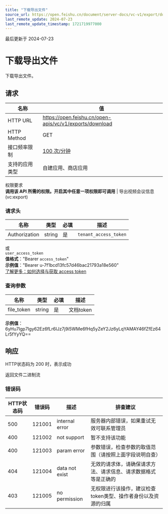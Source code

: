 ```yaml
---
title: "下载导出文件"
source_url: https://open.feishu.cn/document/server-docs/vc-v1/export/download
last_remote_update: 2024-07-23
last_remote_update_timestamp: 1721719977000
---
```

最后更新于 2024-07-23

# 下载导出文件

下载导出文件。

## 请求
名称 | 值
---|---
HTTP URL | https://open.feishu.cn/open-apis/vc/v1/exports/download
HTTP Method | GET
接口频率限制 | [100 次/分钟](https://open.feishu.cn/document/ukTMukTMukTM/uUzN04SN3QjL1cDN)
支持的应用类型 | 自建应用、商店应用
权限要求  
            **调用该 API 所需的权限。开启其中任意一项权限即可调用** | 导出视频会议信息(vc:export)

### 请求头

名称 | 类型 | 必填 | 描述
--- | --- | --- | ---
Authorization | string | 是 | `tenant_access_token`  
或  
`user_access_token`  
**值格式**："Bearer `access_token`"  
**示例值**："Bearer u-7f1bcd13fc57d46bac21793a18e560"  
[了解更多：如何选择与获取 access token](https://open.feishu.cn/document/uAjLw4CM/ugTN1YjL4UTN24CO1UjN/trouble-shooting/how-to-choose-which-type-of-token-to-use)

### 查询参数

名称 | 类型 | 必填 | 描述
--- | --- | --- | ---
file_token | string | 是 | 文档token  
**示例值**：6yHu7Igp7Igy62Ez6fLr6IJz7j9i5WMe6fHq5yZeY2Jz6yLqYAMAY46fZfEz64Lr5fYyYQ==

## 响应

HTTP状态码为 200 时，表示成功

返回文件二进制流

### 错误码

HTTP状态码 | 错误码 | 描述 | 排查建议
--- | --- | --- | ---
500 | 121001 | internal error | 服务器内部错误，如果重试无效可联系管理员
400 | 121002 | not support | 暂不支持该功能
400 | 121003 | param error | 参数错误，检查参数的取值范围（请按照上面字段说明自查）
404 | 121004 | data not exist | 无效的请求体，请确保请求方法、请求信息、请求数据格式等是正确的
403 | 121005 | no permission | 无权限进行该操作，建议检查token类型、操作者身份以及资源的归属
